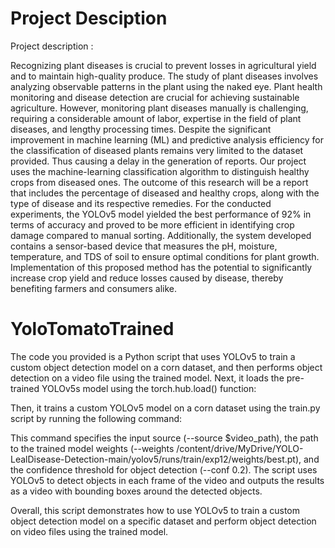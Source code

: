 # Project Desciption
Project description :

Recognizing plant diseases is crucial to prevent losses in agricultural yield and to maintain high-quality produce. The study of plant diseases involves analyzing observable patterns in the plant using the naked eye. Plant health monitoring and disease detection are crucial for achieving sustainable agriculture. However, monitoring plant diseases manually is challenging, requiring a considerable amount of labor, expertise in the field of plant diseases, and lengthy processing times. Despite the significant improvement in machine learning (ML) and predictive analysis efficiency for the classification of diseased plants remains very limited to the dataset provided. Thus causing a delay in the generation of reports. Our project uses the machine-learning classification algorithm to distinguish healthy crops from diseased ones. The outcome of this research will be a report that includes the percentage of diseased and healthy crops, along with the type of disease and its respective remedies. For the conducted experiments, the YOLOv5 model yielded the best performance of 92% in terms of accuracy and proved to be more efficient in identifying crop damage compared to manual sorting. Additionally, the system developed contains a sensor-based device that measures the pH, moisture, temperature, and TDS of soil to ensure optimal conditions for plant growth. Implementation of this proposed method has the potential to significantly increase crop yield and reduce losses caused by disease, thereby benefiting farmers and consumers alike.

# YoloTomatoTrained
The code you provided is a Python script that uses YOLOv5 to train a custom object detection model on a corn 
dataset, and then performs object detection on a video file using the trained model.
Next, it loads the pre-trained YOLOv5s model using the torch.hub.load() function:

Then, it trains a custom YOLOv5 model on a corn dataset using the train.py script by running the following command:

This command specifies the input source (--source $video_path), the path to the trained model weights 
(--weights /content/drive/MyDrive/YOLO-LealDisease-Detection-main/yolov5/runs/train/exp12/weights/best.pt), and the 
confidence threshold for object detection (--conf 0.2). The script uses YOLOv5 to detect objects in each frame of the
video and outputs the results as a video with bounding boxes around the detected objects.

Overall, this script demonstrates how to use YOLOv5 to train a custom object detection model on a specific dataset 
and perform object detection on video files using the trained model.
